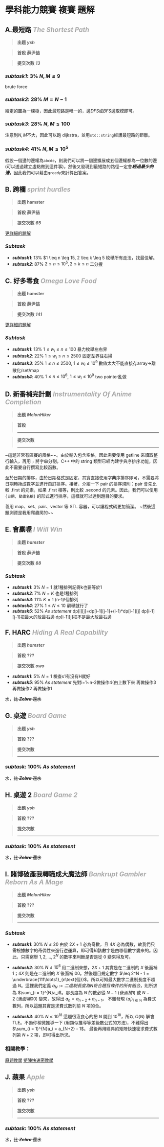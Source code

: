 # 學科能力競賽 複賽 題解


## **A.最短路** ***<font color = '#AAAAAA'> The Shortest Path </font>***

> **出題**
> ***ysh***

> **首殺**
> **薛尹喆**

> **提交次數**
> ***13***

### ***subtask1***: $3\%$ $N, M \le 9$

$\text{brute force}$

### ***subtask2***: $28\%$ $M = N - 1$

給定的圖為一棵樹，因此最短路是唯一的，邊$DFS$或$BFS$邊取模即可。

### ***subtask3***: $28\%$ $N, M \le 100$

注意到$N, M$不大，因此可以跑 $\text{dijkstra}$，並用```std::string```維護最短路的距離。

### ***subtask4***: $41\%$ $N, M \le 10^5$

假設一個邊的邊權為```abcde```，則我們可以將一個邊擴展成五個邊權都為一位數的邊(可以透過建立虛點做到這件事)，然後又發現到最短路的路徑一定會***經過最少的邊***，因此我們可以藉由```greedy```來計算出答案。

## **B. 跨欄** ***<font color = '#AAAAAA'> sprint hurdles </font>***

> **出題**
> **hamster**

> **首殺**
> **薛尹喆**

> **提交次數**
> ***65***


[更詳細的題解](https://hackmd.io/@41Ff70cKQcWtDdFcKjpW6A/B1MB_xJhA)
### ***Subtask***
 - ***subtask1***: $13\%$ $1 \leq n \leq 15, 2 \leq k \leq 5
     枚舉所有走法，找最佳解。
 - ***subtask2***: $87\%$ $2 \leq n \leq 10^5, 2 \leq k \leq n$
     二分搜

## **C. 好多零食** ***<font color = '#AAAAAA'> Omega Love Food </font>***

> **出題**
> **hamster**

> **首殺**
> **薛尹喆**

> **提交次數**
> ***141***

[更詳細的題解](https://hackmd.io/@41Ff70cKQcWtDdFcKjpW6A/B1MB_xJhA)

### ***Subtask***
 - ***subtask1***: $13\%$ $1 \le w_i \le n \leq 100$
     暴力枚舉左右界
- ***subtask2***: $22\%$ $1 \le w_i \le n \leq 2500$
    固定左界往右掃
- ***subtask3***: $25\%$ $1 \le n \leq 2500$, $1  \leq w_i \leq 10^9$
    數值太大不能直接存array->離散化/set/map
- ***subtask4***: $40\%$ $1 \le n \leq 10^6$, $1  \leq w_i \leq 10^9$
    two pointer亂做




## **D. 新番補完計劃** ***<font color = '#AAAAAA'>  Instrumentality Of Anime Completion </font>***

> **出題**
> ***MelonHiker***

> **首殺**
> ****

> **提交次數**
> ******

~這題非常有區賽的風格~~。由於輸入包含空格，因此需要使用 getline 來讀取整行輸入，再用 `;` 將字串分割。C++ 中的 string 類型已經內建字典序排序功能，因此不需要自行撰寫比較函數。

至於日期的排序，由於日期格式是固定，其實直接使用字典序排序即可，不需要將日期轉換成數字並進行自訂排序。接著，介紹一下 pair 的排序規則：pair 會先比較 .first 的元素，如果 .first 相等，則比較 .second 的元素。因此，我們可以使用 `{日期, 動畫名稱}` 的形式進行排序，這樣就可以達到題目的要求。

善用 map、set、pair、vector 等 STL 容器，可以讓程式碼更加簡潔。
~然後這題測資是我用爬蟲爬的~~
## **E. 會贏喔** ***<font color = '#AAAAAA'> I Will Win </font>***

> **出題**
> ***hamster***

> **首殺**
> **薛尹喆**

> **提交次數**
> ***88***

### ***Subtask***
 - ***subtask1***: $3\%$  $N=1$
   就1種排列記得k也要等於1
 - ***subtask2***: $7\%$  $N=K$
   也是1種排列
 - ***subtask3***: $11\%$  $K=1$
   (n-1)!個排列
 - ***subtask4***: $27\%$ $1\leq  N \leq 10$
   窮舉就行了
 - ***subtask5***: $52\%$ $As$ $statement$
   dp[i][j]=dp[i-1][j-1]+(i-1)*dp[i-1][j]
   dp[i-1][j-1]把最大的放最右邊
   dp[i-1][j]把不是最大放最右邊


## **F. HARC** ***<font color = '#AAAAAA'> Hiding A Real Capability </font>***

> **出題**
> ***hamster***

> **首殺**
> **???**
  
> **提交次數**
  ***owo***
 
 - ***subtask1***: $5\%$  $N=1$
 檢查s1有沒有H就好
 - ***subtask5***: $95\%$ $As$ $statement$
 先對i=1~n-2做操作4(由上數下來
 再做操作3
 再做操作2
 再做操作1

水，~~比 ***Zebra*** 還水~~

## **G. 桌遊** ***<font color = '#AAAAAA'> Board Game </font>***

> **出題**
> ***ysh***

> **首殺**
> **???**

> **提交次數**
> ******

### ***subtask***: $100\%$ ***As statement***

水，~~比 ***Zebra*** 還水~~

## **H. 桌遊 2** ***<font color = '#AAAAAA'> Board Game 2</font>***

> **出題**
> ***ysh***

> **首殺**
> **???**

> **提交次數**
> ******

### ***subtask***: $100\%$ ***As statement***

水，~~比 ***Zebra*** 還水~~

## **I. 賭博破產我轉職成⼤魔法師** ***<font color = '#AAAAAA'> Bankrupt Gambler Reborn As A Mage </font>***

> **出題**
> ***MelonHiker***

> **首殺**
> **???**

> **提交次數**
> ******
> 
### ***Subtask***
 - ***subtask1***: $30\%$ $N \leq 20$
由於 $2X + 1$ 必為奇數，且 $4X$ 必為偶數，故我們只需根據數字的奇偶性來進行逆運算，即可得知該數字是由哪個數字變來的。因此，只需窮舉 $1, 2, \ldots, 2^N$ 的數字來判斷是否是從 $0$ 變來得及可。

 - ***subtask2***: $30\%$ $N \leq 10^6$
用二進制來想，$2X + 1$ 其實是在二進制的 $X$ 後面補 $1$；$4X$ 則是在二進制的 $X$ 後面補 $00$。然後題目規定數字 $\leq 2^N - 1 = \underbrace{111\ldots1}_{n\text{個}}$，所以可知最大數字二進制長度不超過 $N$。這裡我們定義 $a_N := 二進制長度為 N 符合題目條件的所有組合$，則所求為 $\sum_{i = 1}^{N}a_i$。那長度為 $N$ 的數必從 $N - 1\ (後面補 1)$ 或 $N - 2\ (後面補 00)$ 變來，故得出 $a_n = a_{n-2} + a_{n - 1}$。
不難發現 ${\langle{a_i}\rangle}_{i\in\mathbb{N}}$ 為費式數列，所以這題其實是求費式數列前 $N$ 項的合。

 - ***subtask3***: $40\%$ $N \leq 10^{18}$
這題很沒良心的把 $N$ 開到 $10^{18}$，所以 $O(N)$ 解會 TLE。不過你稍微推導一下 (用類似推導等差級數公式的方法)，不難得出 $\sum_{i = 1}^{N}a_i = a_{N+2} - 1$。
最後再用經典的矩陣快速密求費式數列第 $N + 2$ 項，即可得出所求。

### 相關教學：
[原題教學](https://www.youtube.com/watch?v=3rzKgaVVaL8)
[矩陣快速密教學](https://medium.com/starbugs/find-nth-fibonacci-number-by-fast-doubling-6ac2857a7834)

## **J. 蘋果** ***<font color = '#AAAAAA'> Apple </font>***

> **出題**
> ***ysh***

> **首殺**
> **???**

> **提交次數**
> ******

### ***subtask***: $100\%$ ***As statement***

水，~~比 ***Zebra*** 還水~~


